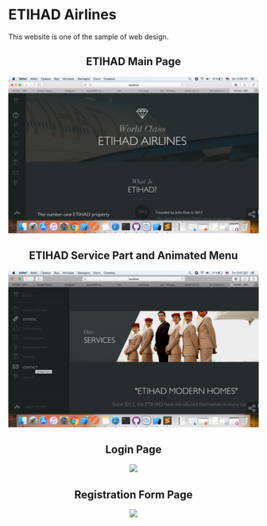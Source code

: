 ETIHAD Airlines
===============

This website is one of the sample of web design.
<h2>
<h2 align="Center">ETIHAD Main Page</h2>
<p align="center">
<img src="1.png" width=600/>
</p>
<h2>
<h2 align="Center">ETIHAD Service Part and Animated Menu</h2>
<p align="center">
<img src="4.png" width=600/>
</p>
<h2>
<h2 align="Center">Login Page</h2>
<p align="center">
<img src="2.png" width=600/>
</p>
<h2>
<h2 align="Center">Registration Form Page</h2>
<p align="center">
<img src="3.png" width=600/>
</p>
<h2>
